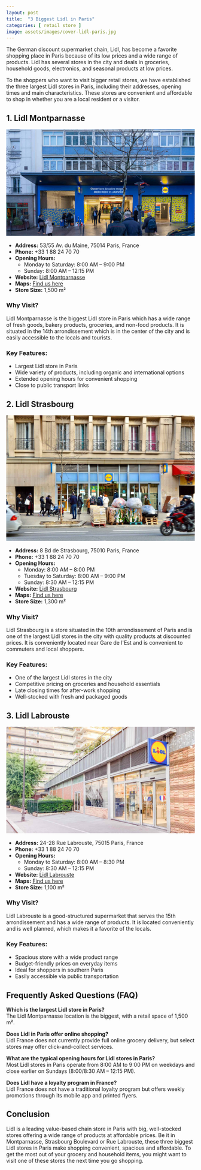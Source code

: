 ```yaml
---
layout: post
title:  "3 Biggest Lidl in Paris"
categories: [ retail store ]
image: assets/images/cover-lidl-paris.jpg
---
```


The German discount supermarket chain, Lidl, has become a favorite shopping place in Paris because of its low prices and a wide range of products. Lidl has several stores in the city and deals in groceries, household goods, electronics, and seasonal products at low prices.  

To the shoppers who want to visit bigger retail stores, we have established the three largest Lidl stores in Paris, including their addresses, opening times and main characteristics. These stores are convenient and affordable to shop in whether you are a local resident or a visitor.

## 1. Lidl Montparnasse

![Lidl Montparnasse](/assets/images/lidl-montparnasse.jpg)

- **Address:** 53/55 Av. du Maine, 75014 Paris, France  
- **Phone:** +33 1 88 24 70 70  
- **Opening Hours:**  
  - Monday to Saturday: 8:00 AM – 9:00 PM  
  - Sunday: 8:00 AM – 12:15 PM  
- **Website:** [Lidl Montparnasse](https://www.lidl.fr/s/fr-FR/supermarches/paris/avenue-du-maine-53-55/)  
- **Maps:** [Find us here](https://maps.app.goo.gl/khNTUMEPzZ1RuTSK8)  
- **Store Size:** 1,500 m²  

### Why Visit?
Lidl Montparnasse is the biggest Lidl store in Paris which has a wide range of fresh goods, bakery products, groceries, and non-food products. It is situated in the 14th arrondissement which is in the center of the city and is easily accessible to the locals and tourists.  

### Key Features:
- Largest Lidl store in Paris  
- Wide variety of products, including organic and international options  
- Extended opening hours for convenient shopping  
- Close to public transport links  

## 2. Lidl Strasbourg

![Lidl Strasbourg](/assets/images/lidl-strasbourg.jpg)

- **Address:** 8 Bd de Strasbourg, 75010 Paris, France  
- **Phone:** +33 1 88 24 70 70  
- **Opening Hours:**  
  - Monday: 8:00 AM – 8:00 PM  
  - Tuesday to Saturday: 8:00 AM – 9:00 PM  
  - Sunday: 8:30 AM – 12:15 PM  
- **Website:** [Lidl Strasbourg](https://www.lidl.fr/s/fr-FR/supermarches/paris/boulevard-de-strasbourg-8/)  
- **Maps:** [Find us here](https://maps.app.goo.gl/r5ywLUymY4jwgdxg8)  
- **Store Size:** 1,300 m²  

### Why Visit?
Lidl Strasbourg is a store situated in the 10th arrondissement of Paris and is one of the largest Lidl stores in the city with quality products at discounted prices. It is conveniently located near Gare de l'Est and is convenient to commuters and local shoppers.  

### Key Features:
- One of the largest Lidl stores in the city  
- Competitive pricing on groceries and household essentials  
- Late closing times for after-work shopping  
- Well-stocked with fresh and packaged goods  

## 3. Lidl Labrouste

![Lidl Labrouste](/assets/images/lidl-labrouste.jpg)

- **Address:** 24-28 Rue Labrouste, 75015 Paris, France  
- **Phone:** +33 1 88 24 70 70  
- **Opening Hours:**  
  - Monday to Saturday: 8:00 AM – 8:30 PM  
  - Sunday: 8:30 AM – 12:15 PM  
- **Website:** [Lidl Labrouste](https://www.lidl.fr/s/fr-FR/supermarches/paris/rue-h-labrouste-24-28/)  
- **Maps:** [Find us here](https://maps.app.goo.gl/FtfFa7ygcX8jWMDw8)  
- **Store Size:** 1,100 m²  

### Why Visit?
Lidl Labrouste is a good-structured supermarket that serves the 15th arrondissement and has a wide range of products. It is located conveniently and is well planned, which makes it a favorite of the locals.  

### Key Features:
- Spacious store with a wide product range  
- Budget-friendly prices on everyday items  
- Ideal for shoppers in southern Paris  
- Easily accessible via public transportation  

## Frequently Asked Questions (FAQ)

**Which is the largest Lidl store in Paris?**  
The Lidl Montparnasse location is the biggest, with a retail space of 1,500 m².  

**Does Lidl in Paris offer online shopping?**  
Lidl France does not currently provide full online grocery delivery, but select stores may offer click-and-collect services.  

**What are the typical opening hours for Lidl stores in Paris?**  
Most Lidl stores in Paris operate from 8:00 AM to 9:00 PM on weekdays and close earlier on Sundays (8:00/8:30 AM – 12:15 PM).  

**Does Lidl have a loyalty program in France?**  
Lidl France does not have a traditional loyalty program but offers weekly promotions through its mobile app and printed flyers.  

## Conclusion
Lidl is a leading value-based chain store in Paris with big, well-stocked stores offering a wide range of products at affordable prices. Be it in Montparnasse, Strasbourg Boulevard or Rue Labrouste, these three biggest Lidl stores in Paris make shopping convenient, spacious and affordable. To get the most out of your grocery and household items, you might want to visit one of these stores the next time you go shopping.
